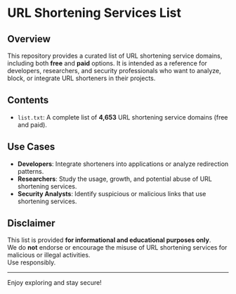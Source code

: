 # URL Shortening Services List

## Overview
This repository provides a curated list of URL shortening service domains, including both **free** and **paid** options. It is intended as a reference for developers, researchers, and security professionals who want to analyze, block, or integrate URL shorteners in their projects.

## Contents
- `list.txt`: A complete list of **4,653** URL shortening service domains (free and paid).

## Use Cases
- **Developers**: Integrate shorteners into applications or analyze redirection patterns.
- **Researchers**: Study the usage, growth, and potential abuse of URL shortening services.
- **Security Analysts**: Identify suspicious or malicious links that use shortening services.

## Disclaimer
This list is provided **for informational and educational purposes only**.  
We do **not** endorse or encourage the misuse of URL shortening services for malicious or illegal activities.  
Use responsibly.

---

Enjoy exploring and stay secure!